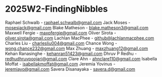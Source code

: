 # 2025W2-FindingNibbles

Raphael Schwalb - raphael.schwalb@gmail.com
Jack Moses - mosesjack@gmail.com
Blake Matheson - blake.matheson3@gmail.com
Maxwell Fergie - maxpfergie@gmail.com
Oliver Sirota - oliver.sirota@gmail.com
Lachlan MacPhee - github@lachlanmacphee.com
Charles Liu - charlesliu004@gmail.com
Chance Wong - wong.chance232@gmail.com
Max Zhuang - maxzhuang12@gmail.com
Kehan Ranasinghe - kehanran51423@gmail.com
Dhruv P Redhu - redhudhruvpoojari@gmail.com
Clare Ahn - ahnclare110@gmail.com
Isabella Moffat - isabellakmoffat@gmail.com
Jeremia Yovinus - jeremiayo@gmail.com
Savera Disanayaka - savera.d@gmail.com